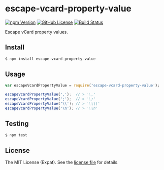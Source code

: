 escape-vcard-property-value
===========================
[![npm Version][NPM VERSION BADGE]][NPM PAGE]
[![GitHub License][LICENSE BADGE]][LICENSE PAGE]
[![Build Status][BUILD BADGE]][BUILD PAGE]

Escape vCard property values.

Install
-------
```sh
$ npm install escape-vcard-property-value
```

Usage
-----
```js
var escapeVcardPropertyValue = require('escape-vcard-property-value');

escapeVcardPropertyValue(',');  // > '\,'
escapeVcardPropertyValue(';');  // > '\;'
escapeVcardPropertyValue('\\'); // > '\\\\'
escapeVcardPropertyValue('\n'); // > '\\n'
```

Testing
-------
```sh
$ npm test
```

License
-------
The MIT License (Expat). See the [license file](LICENSE) for details.

[BUILD BADGE]: https://img.shields.io/travis/jbenner-radham/escape-vcard-property-value.svg?style=flat-square
[BUILD PAGE]: https://travis-ci.org/jbenner-radham/escape-vcard-property-value
[LICENSE BADGE]: https://img.shields.io/badge/license-MIT%20License-blue.svg?style=flat-square
[LICENSE PAGE]: https://github.com/jbenner-radham/escape-vcard-property-value/blob/master/LICENSE
[NPM PAGE]: https://www.npmjs.com/package/escape-vcard-property-value
[NPM VERSION BADGE]: https://img.shields.io/npm/v/escape-vcard-property-value.svg?style=flat-square
